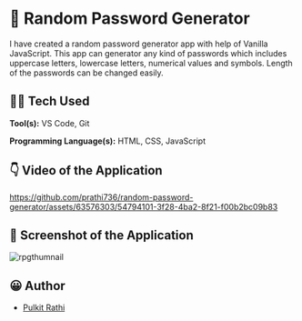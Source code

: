 # 🔐 Random Password Generator

I have created a random password generator app with help of Vanilla JavaScript. This app can generator any kind of passwords which includes uppercase letters, lowercase letters, numerical values and symbols. Length of the passwords can be changed easily.
## 👨‍💻 Tech Used 

**Tool(s):** VS Code, Git

**Programming Language(s):** HTML, CSS, JavaScript


## 👇 Video of the Application

https://github.com/prathi736/random-password-generator/assets/63576303/54794101-3f28-4ba2-8f21-f00b2bc09b83


## 📸 Screenshot of the Application

![rpgthumnail](https://github.com/prathi736/random-password-generator/assets/63576303/7c02bff7-8e3d-4ac5-a49b-c9ae543f08be)


## 😀 Author

- [Pulkit Rathi](https://github.com/prathi736) 

